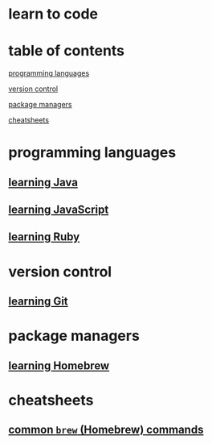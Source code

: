 # learn to code

# table of contents

[programming languages](#programming-languages)

[version control](#version-control)

[package managers](#package-managers)

[cheatsheets](#cheatsheets)

# programming languages

## [learning Java](https://blwatkins.github.io/learning-java/)

## [learning JavaScript](https://blwatkins.github.io/learning-javascript/)

## [learning Ruby](https://blwatkins.github.io/learning-ruby/)

# version control

## [learning Git]()

# package managers

## [learning Homebrew](./package-managers/homebrew/)

# cheatsheets

## [common `brew` (Homebrew) commands](./package-managers/homebrew/brew-commands)
